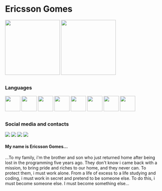# Ericsson Gomes

<div>
  <a href="https://github.com/NanoThecnolog"></a>
  <img height="180em" src="https://github-readme-stats.vercel.app/api?username=NanoThecnolog&show_icons=true&theme=tokyonight&include_all_commits=true&count_private=true"/>
  <img height="180em" src="https://github-readme-stats.vercel.app/api/top-langs/?username=NanoThecnolog&layout=compact&langs_count=16&theme=tokyonight"/>
</div>

##
### Languages

<div>
  <a href="https://nextjs.org/" target="_blank" rel="noopener noreferrer"><img height="50em" src="https://cdn.jsdelivr.net/gh/devicons/devicon@latest/icons/nextjs/nextjs-original.svg"/></a>
  <a href="https://nodejs.org/en" target="_blank" rel="noopener noreferrer"><img height="50em" src="https://cdn.jsdelivr.net/gh/devicons/devicon@latest/icons/nodejs/nodejs-original.svg" /></a>
  <a href="https://react.dev/" target="_blank" rel="noopener noreferrer"><img height="50em" src="https://cdn.jsdelivr.net/gh/devicons/devicon@latest/icons/react/react-original-wordmark.svg" /></a>
  <a href="https://www.typescriptlang.org/" target="_blank" rel="noopener noreferrer"><img height="50em" src="https://cdn.jsdelivr.net/gh/devicons/devicon@latest/icons/typescript/typescript-plain.svg" /></a>
  <a href="https://vuejs.org/" target="_blank" rel="noopener noreferrer"><img height="50em" src="https://cdn.jsdelivr.net/gh/devicons/devicon@latest/icons/vuejs/vuejs-original-wordmark.svg" /></a>
  <a href="https://www.w3schools.com/js/" target="_blank" rel="noopener noreferrer"><img height="50em" src="https://cdn.jsdelivr.net/gh/devicons/devicon@latest/icons/javascript/javascript-plain.svg" /></a>
  <a href="https://www.php.net/" target="_blank" rel="noopener noreferrer"><img height="50em" src="https://cdn.jsdelivr.net/gh/devicons/devicon@latest/icons/php/php-plain.svg" /></a>
  <a href="https://www.postgresql.org/" target="_blank" rel="noopener noreferrer"><img height="50em" src="https://cdn.jsdelivr.net/gh/devicons/devicon@latest/icons/postgresql/postgresql-plain-wordmark.svg" /></a>
</div>

##
### Social media and contacts

<div>
  <a href="https://www.instagram.com/ericsson.costagomes/" target="_blank"><img src="https://img.shields.io/badge/Instagram-E4405F?style=for-the-badge&logo=instagram&logoColor=white"/></a>
  <a href="https://www.facebook.com/ericsson.costagomes" target="_blank"><img src="https://img.shields.io/badge/Facebook-1877F2?style=for-the-badge&logo=facebook&logoColor=white"/></a>
  <a href="https://www.linkedin.com/in/ericssongomes/" target="_blank"><img src="https://img.shields.io/badge/LinkedIn-0077B5?style=for-the-badge&logo=linkedin&logoColor=white"/></a>
  <a href="mailto:contato@ericssongomes.com" target="_blank"><img src="https://img.shields.io/badge/Gmail-D14836?style=for-the-badge&logo=gmail&logoColor=white"/></a>
  
</div>


#### My name is Ericsson Gomes...
  ...To my family, i'm the brother and son who just returned home after being lost in the programming five years ago. They don't know i came back with a mission, to bring pride and riches to our home, and they never can. To protect them, i must work alone. From a life of excess to a life studying and coding, i must work in secret and pretend to be someone else. To do this, i must become someone else. I must become something else...



<!--
**NanoThecnolog/NanoThecnolog** is a ✨ _special_ ✨ repository because its `README.md` (this file) appears on your GitHub profile.

Here are some ideas to get you started:

- 🔭 Today i'm working with Full Stack web development..
- 🌱 I’m currently learning ...
- 👯 I’m looking to collaborate on ...
- 🤔 I’m looking for help with ...
- 💬 Ask me about ...
- 📫 How to reach me: ...
- 😄 Pronouns: ...
- ⚡ Fun fact: ...
-->
